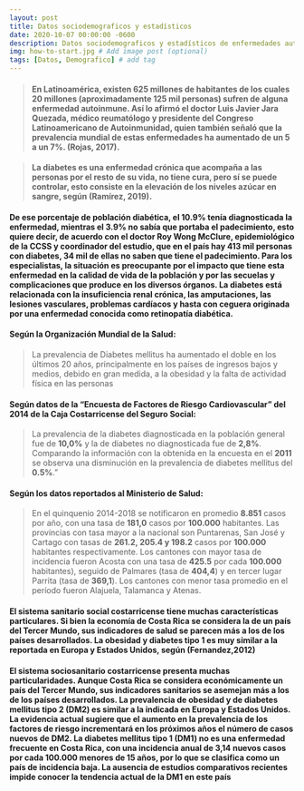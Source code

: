 ```yaml
---
layout: post
title: Datos sociodemograficos y estadísticos
date: 2020-10-07 00:00:00 -0600
description: Datos sociodemograficos y estadísticos de enfermedades autoinmunes. # Add post description (optional)
img: how-to-start.jpg # Add image post (optional)
tags: [Datos, Demografico] # add tag
---
```

> #### En Latinoamérica, existen **625 millones** de habitantes de los cuales **20 millones** (aproximadamente **125 mil** personas) sufren de alguna enfermedad autoinmune. Así lo afirmó el doctor Luis Javier Jara Quezada, médico reumatólogo y  presidente del Congreso Latinoamericano de Autoinmunidad, quien también señaló que la prevalencia mundial de estas enfermedades ha aumentado de un **5** a un **7%**. **(Rojas, 2017)**. 

>#### La diabetes es una enfermedad crónica que acompaña a las personas por el resto de su vida, no tiene cura, pero sí se puede controlar, esto consiste en la elevación de los niveles azúcar en sangre, según **(Ramírez, 2019)**. 

#### De ese porcentaje de población diabética, el **10.9%** tenía diagnosticada la enfermedad, mientras el **3.9%** no sabía que portaba el padecimiento, esto quiere decir, de acuerdo con el doctor Roy Wong McClure, epidemiológico de la CCSS y coordinador del estudio, que en el país hay **413 mil** personas con diabetes, **34 mil** de ellas no saben que tiene el padecimiento. Para los especialistas, la situación es preocupante por el impacto que tiene esta enfermedad en la calidad de vida de la población y por las secuelas y complicaciones que produce en los diversos órganos. La diabetes está relacionada con la insuficiencia renal crónica, las amputaciones, las lesiones vasculares, problemas cardíacos y hasta con ceguera originada por una enfermedad conocida como retinopatía diabética.

#### Según la **Organización Mundial de la Salud**:
> La prevalencia de Diabetes mellitus ha aumentado el doble en los últimos 20 años, principalmente en los países de ingresos bajos y medios, debido en gran medida, a la obesidad y la falta de actividad física en las personas

#### Según datos de la “Encuesta de Factores de Riesgo Cardiovascular” del 2014 de la **Caja Costarricense del Seguro Social**:
>La prevalencia de la diabetes diagnosticada en la población general fue de **10,0%** y la de diabetes no diagnosticada fue de **2,8%**. Comparando la información con la obtenida en la encuesta en el **2011** se observa una disminución en la prevalencia de diabetes mellitus del **0.5%**.”

#### Según los datos reportados al **Ministerio de Salud**:
>En el quinquenio 2014-2018 se notificaron en promedio **8.851** casos por año, con una tasa de **181,0** casos por **100.000** habitantes. Las provincias con tasa mayor a la nacional son Puntarenas, San José y Cartago con tasas de **261.2, 205.4 y 198.2** casos por **100.000** habitantes respectivamente. Los cantones con mayor tasa de incidencia fueron Acosta con una tasa de **425.5** por cada **100.000** habitantes), seguido de Palmares (tasa de **404,4**) y en tercer lugar Parrita (tasa de **369,1**). Los cantones con menor tasa promedio en el período fueron Alajuela, Talamanca y Atenas. 

#### El sistema sanitario social costarricense tiene muchas características particulares. Si bien la economía de Costa Rica se considera la de un país del Tercer Mundo, sus indicadores de salud se parecen más a los de los países desarrollados. La obesidad y diabetes tipo 1 es muy similar a la reportada en Europa y Estados Unidos, según **(Fernandez,2012)**

#### El sistema sociosanitario costarricense presenta muchas particularidades. Aunque Costa Rica se considera económicamente un país del Tercer Mundo, sus indicadores sanitarios se asemejan más a los de los países desarrollados. La prevalencia de obesidad y de diabetes mellitus tipo 2 (DM2) es similar a la indicada en Europa y Estados Unidos. La evidencia actual sugiere que el aumento en la prevalencia de los factores de riesgo incrementará en los próximos años el número de casos nuevos de DM2. La diabetes mellitus tipo 1 (DM1) no es una enfermedad frecuente en Costa Rica, con una incidencia anual de **3,14** nuevos casos por cada **100.000** menores de 15 años, por lo que se clasifica como un país de incidencia baja. La ausencia de estudios comparativos recientes impide conocer la tendencia actual de la DM1 en este país